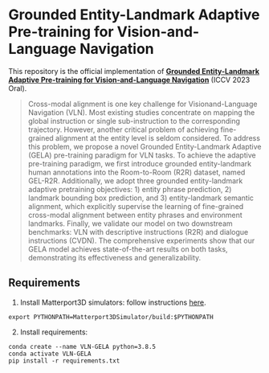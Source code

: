 # Grounded Entity-Landmark Adaptive Pre-training for Vision-and-Language Navigation
This repository is the official implementation of **[Grounded Entity-Landmark Adaptive Pre-training for Vision-and-Language Navigation](https://arxiv.org/abs/2308.12587)** (ICCV 2023 Oral).

>Cross-modal alignment is one key challenge for Visionand-Language Navigation (VLN). Most existing studies concentrate on mapping the global instruction or single sub-instruction to the corresponding trajectory. However, another critical problem of achieving fine-grained alignment at the entity level is seldom considered. To address this problem, we propose a novel Grounded Entity-Landmark Adaptive (GELA) pre-training paradigm for VLN tasks. To achieve the adaptive pre-training paradigm, we first introduce grounded entity-landmark human annotations into the Room-to-Room (R2R) dataset, named GEL-R2R. Additionally, we adopt three grounded entity-landmark adaptive pretraining objectives: 1) entity phrase prediction, 2) landmark bounding box prediction, and 3) entity-landmark semantic alignment, which explicitly supervise the learning of fine-grained cross-modal alignment between entity phrases and environment landmarks. Finally, we validate our model on two downstream benchmarks: VLN with descriptive instructions (R2R) and dialogue instructions (CVDN). The comprehensive experiments show that our GELA model achieves state-of-the-art results on both tasks, demonstrating its effectiveness and generalizability.

## Requirements

1. Install Matterport3D simulators: follow instructions [here](https://github.com/peteanderson80/Matterport3DSimulator).
```
export PYTHONPATH=Matterport3DSimulator/build:$PYTHONPATH
```

2. Install requirements:
```setup
conda create --name VLN-GELA python=3.8.5
conda activate VLN-GELA
pip install -r requirements.txt
```
